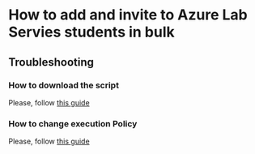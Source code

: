 # How to add and invite to Azure Lab Servies students in bulk

## Troubleshooting

### How to download the script

Please, follow [this guide](https://github.com/AngelusGi/PowerShell/tree/master/Others/How%20to%20download%20single%20file%20from%20GitHub)

### How to change execution Policy

Please, follow [this guide](https://github.com/AngelusGi/PowerShell/tree/master/Others/Resolve%20errors%20about%20Execution%20Policy)
